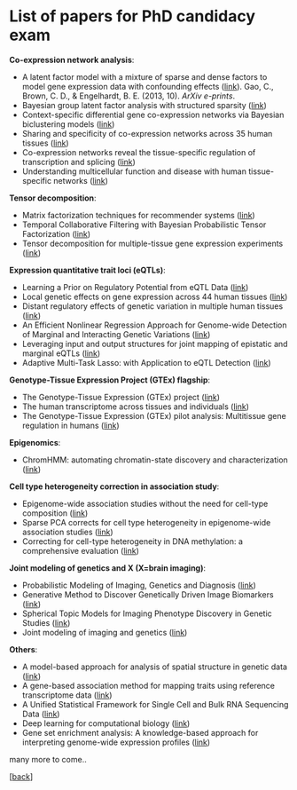 
# List of papers for PhD candidacy exam


**Co-expression network analysis**:
* A latent factor model with a mixture of sparse and dense factors to model gene expression data with confounding effects ([link](https://arxiv.org/abs/1310.4792)). Gao, C., Brown, C. D., & Engelhardt, B. E. (2013, 10). <i>ArXiv e-prints</i>.
* Bayesian group latent factor analysis with structured sparsity ([link](http://jmlr.org/papers/volume17/14-472/14-472.pdf))
* Context-specific differential gene co-expression networks via Bayesian biclustering models ([link](http://journals.plos.org/ploscompbiol/article?id=10.1371/journal.pcbi.1004791))
* Sharing and specificity of co-expression networks across 35 human tissues ([link](http://journals.plos.org/ploscompbiol/article?id=10.1371/journal.pcbi.1004220))
* Co-expression networks reveal the tissue-specific regulation of transcription and splicing ([link](http://biorxiv.org/content/early/2016/10/02/078741))
* Understanding multicellular function and disease with human tissue-specific networks ([link](https://www.nature.com/ng/journal/v47/n6/full/ng.3259.html))

**Tensor decomposition**:
* Matrix factorization techniques for recommender systems ([link](http://ieeexplore.ieee.org/document/5197422/))
* Temporal Collaborative Filtering with Bayesian Probabilistic Tensor Factorization ([link](https://www.cs.cmu.edu/~jgc/publication/PublicationPDF/Temporal_Collaborative_Filtering_With_Bayesian_Probabilidtic_Tensor_Factorization.pdf))
* Tensor decomposition for multiple-tissue gene expression experiments ([link](http://www.nature.com/ng/journal/v48/n9/full/ng.3624.html))

**Expression quantitative trait loci (eQTLs)**:
* Learning a Prior on Regulatory Potential from eQTL Data ([link](http://journals.plos.org/plosgenetics/article?id=10.1371/journal.pgen.1000358))
* Local genetic effects on gene expression across 44 human tissues ([link](http://biorxiv.org/content/early/2016/09/09/074450))
* Distant regulatory effects of genetic variation in multiple human tissues ([link](http://biorxiv.org/content/early/2016/09/09/074419))
* An Efficient Nonlinear Regression Approach for Genome-wide Detection of Marginal and Interacting Genetic Variations ([link](http://online.liebertpub.com/doi/10.1089/cmb.2015.0202))
* Leveraging input and output structures for joint mapping of epistatic and marginal eQTLs ([link](https://academic.oup.com/bioinformatics/article/28/12/i137/269401/Leveraging-input-and-output-structures-for-joint))
* Adaptive Multi-Task Lasso: with Application to eQTL Detection ([link](http://www.cs.cmu.edu/~seunghak/NIPS2010_0499.pdf))

**Genotype-Tissue Expression Project (GTEx) flagship**:
* The Genotype-Tissue Expression (GTEx) project ([link](http://www.nature.com/ng/journal/v45/n6/full/ng.2653.html))
* The human transcriptome across tissues and individuals ([link](http://science.sciencemag.org/content/348/6235/660))
* The Genotype-Tissue Expression (GTEx) pilot analysis: Multitissue gene regulation in humans ([link](http://science.sciencemag.org/content/348/6235/648))

**Epigenomics**:
* ChromHMM: automating chromatin-state discovery and characterization ([link](http://www.nature.com/nmeth/journal/v9/n3/full/nmeth.1906.html))

**Cell type heterogeneity correction in association study**:
* Epigenome-wide association studies without the need for cell-type composition ([link](http://www.nature.com/nmeth/journal/v11/n3/full/nmeth.2815.html))
* Sparse PCA corrects for cell type heterogeneity in epigenome-wide association studies ([link](http://www.nature.com/nmeth/journal/v13/n5/full/nmeth.3809.html))
* Correcting for cell-type heterogeneity in DNA methylation: a comprehensive evaluation ([link](http://www.nature.com/nmeth/journal/v14/n3/full/nmeth.4190.html?WT.feed_name=subjects_biological-sciences))

**Joint modeling of genetics and X (X=brain imaging)**:
* Probabilistic Modeling of Imaging, Genetics and Diagnosis ([link](http://ieeexplore.ieee.org/document/7404010/))
* Generative Method to Discover Genetically Driven Image Biomarkers ([link](https://link.springer.com/chapter/10.1007/978-3-319-19992-4_3))
* Spherical Topic Models for Imaging Phenotype Discovery in Genetic Studies ([link](https://www.ncbi.nlm.nih.gov/pmc/articles/PMC4337963/))
* Joint modeling of imaging and genetics ([link](https://www.ncbi.nlm.nih.gov/pubmed/24684016))

**Others**:
* A model-based approach for analysis of spatial structure in genetic data ([link](http://www.nature.com/ng/journal/v44/n6/abs/ng.2285.html))
* A gene-based association method for mapping traits using reference transcriptome data ([link](http://www.nature.com/ng/journal/v47/n9/full/ng.3367.html))
* A Unified Statistical Framework for Single Cell and Bulk RNA Sequencing Data ([link](https://arxiv.org/abs/1609.08028))
* Deep learning for computational biology ([link](http://msb.embopress.org/content/12/7/878))
* Gene set enrichment analysis: A knowledge-based approach for interpreting genome-wide expression profiles ([link](http://www.pnas.org/content/102/43/15545.abstract))



many more to come..

[[back](http://shuo-yang.com)]
